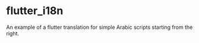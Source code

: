 # flutter_i18n
An example of a flutter translation for simple Arabic scripts starting from the right.
